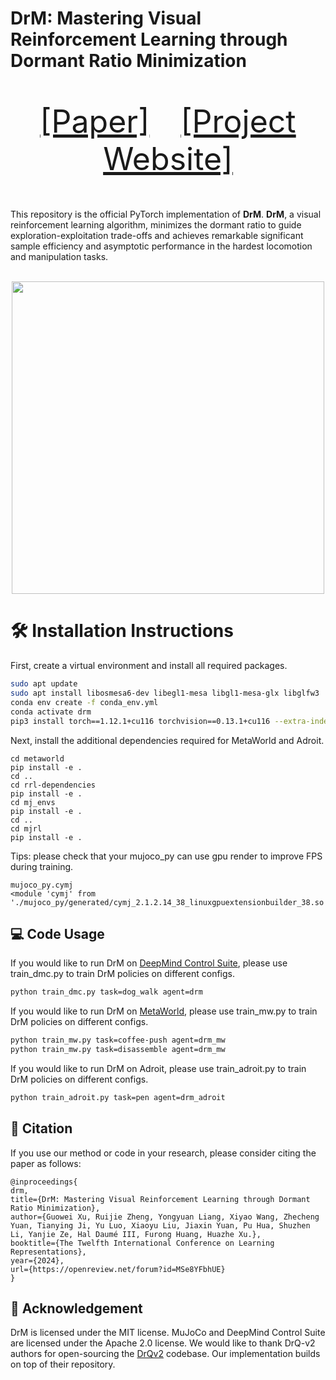 # DrM: Mastering Visual Reinforcement Learning through Dormant Ratio Minimization
<p align="center" style="font-size: 50px">
   <a href="https://arxiv.org/abs/2310.19668">[Paper]</a>&emsp;<a href="https://drm-rl.github.io/">[Project Website]</a>
</p>

This repository is the official PyTorch implementation of **DrM**. **DrM**, a visual reinforcement learning algorithm, minimizes the dormant ratio to guide exploration-exploitation trade-offs and achieves remarkable significant sample efficiency and asymptotic performance in the hardest locomotion and manipulation tasks.
<p align="center">
  <br><img src='images/title.gif' width="500"/><br>
</p>

# 🛠️ Installation Instructions
First, create a virtual environment and install all required packages. 
```bash
sudo apt update
sudo apt install libosmesa6-dev libegl1-mesa libgl1-mesa-glx libglfw3 
conda env create -f conda_env.yml 
conda activate drm
pip3 install torch==1.12.1+cu116 torchvision==0.13.1+cu116 --extra-index-url https://download.pytorch.org/whl/cu116
```

Next, install the additional dependencies required for MetaWorld and Adroit. 
```
cd metaworld
pip install -e .
cd ..
cd rrl-dependencies
pip install -e .
cd mj_envs
pip install -e .
cd ..
cd mjrl
pip install -e .
```

Tips: please check that your mujoco_py can use gpu render to improve FPS during training.

```
mujoco_py.cymj
<module 'cymj' from './mujoco_py/generated/cymj_2.1.2.14_38_linuxgpuextensionbuilder_38.so'>
```

## 💻 Code Usage
If you would like to run DrM on [DeepMind Control Suite](https://github.com/google-deepmind/dm_control), please use train_dmc.py to train DrM policies on different configs.

```bash
python train_dmc.py task=dog_walk agent=drm
```

If you would like to run DrM on [MetaWorld](https://meta-world.github.io/), please use train_mw.py to train DrM policies on different configs.

```bash
python train_mw.py task=coffee-push agent=drm_mw
python train_mw.py task=disassemble agent=drm_mw
```

If you would like to run DrM on Adroit, please use train_adroit.py to train DrM policies on different configs.

```bash
python train_adroit.py task=pen agent=drm_adroit
```

## 📝 Citation

If you use our method or code in your research, please consider citing the paper as follows:

```
@inproceedings{
drm,
title={DrM: Mastering Visual Reinforcement Learning through Dormant Ratio Minimization},
author={Guowei Xu, Ruijie Zheng, Yongyuan Liang, Xiyao Wang, Zhecheng Yuan, Tianying Ji, Yu Luo, Xiaoyu Liu, Jiaxin Yuan, Pu Hua, Shuzhen Li, Yanjie Ze, Hal Daumé III, Furong Huang, Huazhe Xu.},
booktitle={The Twelfth International Conference on Learning Representations},
year={2024},
url={https://openreview.net/forum?id=MSe8YFbhUE}
}
```

## 🙏 Acknowledgement
DrM is licensed under the MIT license. MuJoCo and DeepMind Control Suite are licensed under the Apache 2.0 license. We would like to thank DrQ-v2 authors for open-sourcing the [DrQv2](https://github.com/facebookresearch/drqv2) codebase. Our implementation builds on top of their repository.